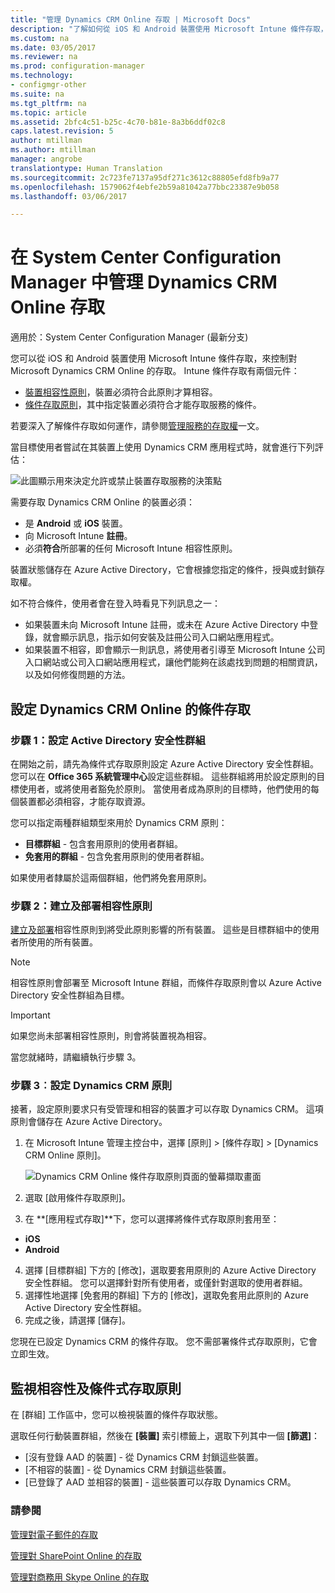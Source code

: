 ```yaml
---
title: "管理 Dynamics CRM Online 存取 | Microsoft Docs"
description: "了解如何從 iOS 和 Android 裝置使用 Microsoft Intune 條件存取，來控制對 Microsoft Dynamics CRM Online 的存取。"
ms.custom: na
ms.date: 03/05/2017
ms.reviewer: na
ms.prod: configuration-manager
ms.technology:
- configmgr-other
ms.suite: na
ms.tgt_pltfrm: na
ms.topic: article
ms.assetid: 2bfc4c51-b25c-4c70-b81e-8a3b6ddf02c8
caps.latest.revision: 5
author: mtillman
ms.author: mtillman
manager: angrobe
translationtype: Human Translation
ms.sourcegitcommit: 2c723fe7137a95df271c3612c88805efd8fb9a77
ms.openlocfilehash: 1579062f4ebfe2b59a81042a77bbc23387e9b058
ms.lasthandoff: 03/06/2017

---
```

# <a name="manage-dynamics-crm-online-access-in-system-center-configuration-manager"></a>在 System Center Configuration Manager 中管理 Dynamics CRM Online 存取

適用於：System Center Configuration Manager (最新分支)

您可以從 iOS 和 Android 裝置使用 Microsoft Intune 條件存取，來控制對 Microsoft Dynamics CRM Online 的存取。  Intune 條件存取有兩個元件：
* [裝置相容性原則](../../protect/deploy-use/device-compliance-policies.md)，裝置必須符合此原則才算相容。
* [條件存取原則](../../protect/deploy-use/manage-access-to-services.md)，其中指定裝置必須符合才能存取服務的條件。

若要深入了解條件存取如何運作，請參閱[管理服務的存取權](../../protect/deploy-use/manage-access-to-services.md)一文。


當目標使用者嘗試在其裝置上使用 Dynamics CRM 應用程式時，就會進行下列評估：

![此圖顯示用來決定允許或禁止裝置存取服務的決策點](media/mdm-ca-dynamics-crm-flow-diagram.png)

需要存取 Dynamics CRM Online 的裝置必須：
* 是 **Android** 或 **iOS** 裝置。
* 向 Microsoft Intune **註冊**。
* 必須**符合**所部署的任何 Microsoft Intune 相容性原則。

裝置狀態儲存在 Azure Active Directory，它會根據您指定的條件，授與或封鎖存取權。

如不符合條件，使用者會在登入時看見下列訊息之一：
* 如果裝置未向 Microsoft Intune 註冊，或未在 Azure Active Directory 中登錄，就會顯示訊息，指示如何安裝及註冊公司入口網站應用程式。
* 如果裝置不相容，即會顯示一則訊息，將使用者引導至 Microsoft Intune 公司入口網站或公司入口網站應用程式，讓他們能夠在該處找到問題的相關資訊，以及如何修復問題的方法。

## <a name="configure-conditional-access-for-dynamics-crm-online"></a>設定 Dynamics CRM Online 的條件存取  
### <a name="step-1-configure-active-directory-security-groups"></a>步驟 1：設定 Active Directory 安全性群組

在開始之前，請先為條件式存取原則設定 Azure Active Directory 安全性群組。 您可以在 **Office 365 系統管理中心**設定這些群組。 這些群組將用於設定原則的目標使用者，或將使用者豁免於原則。 當使用者成為原則的目標時，他們使用的每個裝置都必須相容，才能存取資源。

您可以指定兩種群組類型來用於 Dynamics CRM 原則：
* **目標群組** - 包含套用原則的使用者群組。
* **免套用的群組** - 包含免套用原則的使用者群組。

如果使用者隸屬於這兩個群組，他們將免套用原則。

### <a name="step-2-configure-and-deploy-a-compliance-policy"></a>步驟 2：建立及部署相容性原則
[建立及部署](../../protect/deploy-use/device-compliance-policies.md)相容性原則到將受此原則影響的所有裝置。 這些是目標群組中的使用者所使用的所有裝置。

> [!NOTE]
> 相容性原則會部署至 Microsoft Intune 群組，而條件存取原則會以 Azure Active Directory 安全性群組為目標。

> [!IMPORTANT]
> 如果您尚未部署相容性原則，則會將裝置視為相容。

當您就緒時，請繼續執行步驟 3。
### <a name="step-3-configure-the-dynamics-crm-policy"></a>步驟 3︰設定 Dynamics CRM 原則
接著，設定原則要求只有受管理和相容的裝置才可以存取 Dynamics CRM。 這項原則會儲存在 Azure Active Directory。

1.  在 Microsoft Intune 管理主控台中，選擇 [原則] > [條件存取] > [Dynamics CRM Online 原則]。

     ![Dynamics CRM Online 條件存取原則頁面的螢幕擷取畫面](media/mdm-ca-dynamics-crm-policy-configuration.png)

2.  選取 [啟用條件存取原則]。
3.  在 **[應用程式存取]**下，您可以選擇將條件式存取原則套用至：
  * **iOS**
  * **Android**
4.  選擇 [目標群組] 下方的 [修改]，選取要套用原則的 Azure Active Directory 安全性群組。 您可以選擇針對所有使用者，或僅針對選取的使用者群組。
5.  選擇性地選擇 [免套用的群組] 下方的 [修改]，選取免套用此原則的 Azure Active Directory 安全性群組。
6.  完成之後，請選擇 [儲存]。

您現在已設定 Dynamics CRM 的條件存取。 您不需部署條件式存取原則，它會立即生效。
##  <a name="monitor-the-compliance-and-conditional-access-policies"></a>監視相容性及條件式存取原則

在 [群組] 工作區中，您可以檢視裝置的條件存取狀態。

選取任何行動裝置群組，然後在 **[裝置]** 索引標籤上，選取下列其中一個 **[篩選]**：
* [沒有登錄 AAD 的裝置] - 從 Dynamics CRM 封鎖這些裝置。
* [不相容的裝置] - 從 Dynamics CRM 封鎖這些裝置。
* [已登錄了 AAD 並相容的裝置] - 這些裝置可以存取 Dynamics CRM。

###  <a name="see-also"></a>請參閱
[管理對電子郵件的存取](../../protect/deploy-use/manage-email-access.md)

[管理對 SharePoint Online 的存取](../../protect/deploy-use/manage-sharepoint-online-access.md)

[管理對商務用 Skype Online 的存取](../../protect/deploy-use/manage-skype-for-business-online-access.md)

